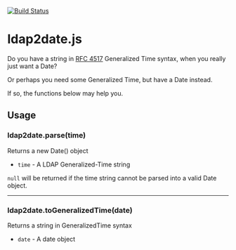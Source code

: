 [![Build Status](https://travis-ci.org/rsolomo/ldap2date.js.png?branch=master)](https://travis-ci.org/rsolomo/ldap2date.js)

# ldap2date.js

Do you have a string in [RFC 4517](http://www.ietf.org/rfc/rfc4517.txt) Generalized Time syntax, when you really just want a Date?

Or perhaps you need some Generalized Time, but have a Date instead.

If so, the functions below may help you.

## Usage

### ldap2date.parse(time)

Returns a new Date() object
- `time` - A LDAP Generalized-Time string

`null` will be returned if the time string cannot be parsed into a valid Date object.

---
### ldap2date.toGeneralizedTime(date)

Returns a string in GeneralizedTime syntax
- `date` - A date object
